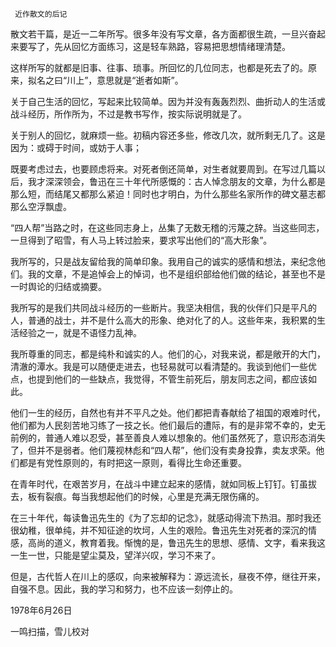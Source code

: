      近作散文的后记 

  散文若干篇，是近一二年所写。很多年没有写文章，各方面都很生疏，一旦兴奋起来要写了，先从回忆方面练习，这是轻车熟路，容易把思想情绪理清楚。 

  这样所写的就都是旧事、往事、琐事。所回忆的几位同志，也都是死去了的。原来，拟名之曰“川上”，意思就是“逝者如斯”。 

  关于自己生活的回忆，写起来比较简单。因为并没有轰轰烈烈、曲折动人的生活或战斗经历，所作所为，不过是教书写作，按实际说明就是了。 

  关于别人的回忆，就麻烦一些。初稿内容还多些，修改几次，就所剩无几了。这是因为：或碍于时间，或妨于人事； 

  既要考虑过去，也要顾虑将来。对死者倒还简单，对生者就要周到。在写过几篇以后，我才深深领会，鲁迅在三十年代所感慨的：古人悼念朋友的文章，为什么都是那么短，而结尾又都那么紧迫！同时也才明白，为什么那些名家所作的碑文墓志都那么空浮飘虚。 

  “四人帮”当路之时，在这些同志身上，丛集了无数无稽的污蔑之辞。当这些同志，一旦得到了昭雪，有人马上转过脸来，要求写出他们的“高大形象”。 

  我所写的，只是战友留给我的简单印象。我用自己的诚实的感情和想法，来纪念他们。我的文章，不是追悼会上的悼词，也不是组织部给他们做的结论，甚至也不是一时舆论的归结或摘要。 

  我所写的是我们共同战斗经历的一些断片。我坚决相信，我的伙伴们只是平凡的人，普通的战士，并不是什么高大的形象、绝对化了的人。这些年来，我积累的生活经验之一，就是不语怪力乱神。 

  我所尊重的同志，都是纯朴和诚实的人。他们的心，对我来说，都是敞开的大门，清澈的潭水。我是可以随便走进去，也轻易就可以看清楚的。我谈到他们一些优点，也提到他们的一些缺点，我觉得，不管生前死后，朋友同志之间，都应该如此。 

  他们一生的经历，自然也有并不平凡之处。他们都把青春献给了祖国的艰难时代，他们都为人民刻苦地习练了一技之长。他们最后的遭际，有的是非常不幸的，史无前例的，普通人难以忍受，甚至善良人难以想象的。他们虽然死了，意识形态消失了，但并不是弱者。他们蔑视林彪和“四人帮”，他们没有卖身投靠，卖友求荣。他们都是有党性原则的，有时把这一原则，看得比生命还重要。 

  在青年时代，在艰苦岁月，在战斗中建立起来的感情，就如同板上钉钉。钉虽拔去，板有裂痕。每当我想起他们的时候，心里是充满无限伤痛的。 

  在三十年代，每读鲁迅先生的《为了忘却的记念》，就感动得流下热泪。那时我还很幼稚，很单纯，并不知征途的坎坷，人生的艰险。鲁迅先生对死者的深沉的情感，高尚的道义，教育着我。惭愧的是，鲁迅先生的思想、感情、文字，看来我这一生一世，只能是望尘莫及，望洋兴叹，学习不来了。 

  但是，古代哲人在川上的感叹，向来被解释为：源远流长，昼夜不停，继往开来，自强不息。因此，我的学习和努力，也不应该一刻停止的。 

  1978年6月26日 

  一鸣扫描，雪儿校对 

